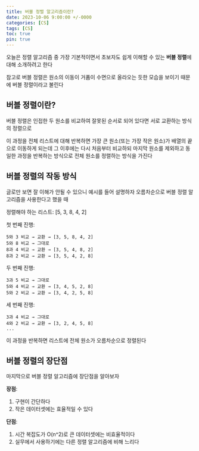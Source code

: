 ```yaml
---
title: 버블 정렬 알고리즘이란?
date: 2023-10-06 9:00:00 +/-0000
categories: [CS]
tags: [CS]
toc: true
pin: true
---
```


오늘은 정렬 알고리즘 중 가장 기본적이면서 초보자도 쉽게 이해할 수 있는 **버블 정렬**에 대해 소개하려고 한다

참고로 버블 정렬은 원소의 이동이 거품이 수면으로 올라오는 듯한 모습을 보이기 때문에 버블 정렬이라고 불린다 

## 버블 정렬이란?

버블 정렬은 인접한 두 원소를 비교하여 잘못된 순서로 되어 있다면 서로 교환하는 방식의 정렬으로 

이 과정을 전체 리스트에 대해 반복하면 가장 큰 원소(또는 가장 작은 원소)가 배열의 끝으로 이동하게 되는데 그 이후에는 다시 처음부터 비교하되 마지막 원소를 제외하고 동일한 과정을 반복하는 방식으로 전체 원소를 정렬하는 방식을 가진다

## 버블 정렬의 작동 방식

글로만 보면 잘 이해가 안될 수 있으니 예시를 들어
설명하자 오름차순으로 버블 정렬 알고리즘을 사용한다고 했을 때

정렬해야 하는 리스트: [5, 3, 8, 4, 2]

첫 번째 진행:
~~~
5와 3 비교 → 교환 → [3, 5, 8, 4, 2]
5와 8 비교 → 그대로
8과 4 비교 → 교환 → [3, 5, 4, 8, 2]
8과 2 비교 → 교환 → [3, 5, 4, 2, 8]
~~~

두 번째 진행:

~~~
3과 5 비교 → 그대로
5와 4 비교 → 교환 → [3, 4, 5, 2, 8]
5와 2 비교 → 교환 → [3, 4, 2, 5, 8]
~~~

세 번째 진행:

~~~
3과 4 비교 → 그대로
4와 2 비교 → 교환 → [3, 2, 4, 5, 8]
...
~~~

이 과정을 반복하면 리스트에 전체 원소가 오름차순으로 정렬된다

## 버블 정렬의 장단점

마지막으로 버블 정렬 알고리즘에 장단점을 알아보자

**장점**:
1. 구현이 간단하다
2. 작은 데이터셋에는 효율적일 수 있다

**단점**:
1. 시간 복잡도가 O(n^2)로 큰 데이터셋에는 비효율적이다
2. 실무에서 사용하기에는 다른 정렬 알고리즘에 비해 느리다

